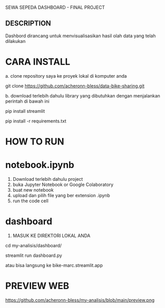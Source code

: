 SEWA SEPEDA DASHBOARD - FINAL PROJECT

## DESCRIPTION

Dashbord dirancang untuk menvisualisasikan hasil olah data yang telah dilakukan


# CARA INSTALL
a. clone repository saya ke proyek lokal di komputer anda

git clone https://github.com/acheronn-bless/data-bike-sharing.git

b. download terlebih dahulu library yang dibutuhkan dengan menjalankan perintah di bawah ini

pip install streamlit

pip install -r requirements.txt


# HOW TO RUN

# notebook.ipynb
1. Download terlebih dahulu project
2. buka  Jupyter Notebook or Google Colaboratory 
3. buat new notebook
4. upload dan pilih file yang ber extension .ipynb
5. run the code cell

# dashboard
1. MASUK KE DIREKTORI LOKAL ANDA

cd my-analisis/dashboard/

streamlit run dashboard.py

atau bisa langsung ke bike-marc.streamlit.app

# PREVIEW WEB

https://github.com/acheronn-bless/my-analisis/blob/main/preview.png

